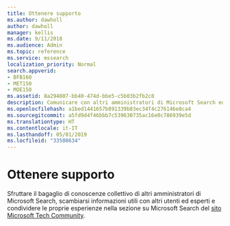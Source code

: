 ```yaml
---
title: Ottenere supporto
ms.author: dawholl
author: dawholl
manager: kellis
ms.date: 9/11/2018
ms.audience: Admin
ms.topic: reference
ms.service: mssearch
localization_priority: Normal
search.appverid:
- BFB160
- MET150
- MOE150
ms.assetid: 8a294807-bb40-474d-bbe5-c5b03b2fb2c8
description: Comunicare con altri amministratori di Microsoft Search ed esperti della community tecnica
ms.openlocfilehash: a1bed1441657b891339b83ec34f4c276146e8ca4
ms.sourcegitcommit: a5fd9d4f46bbb7c539630735ac16e0c786939e5d
ms.translationtype: HT
ms.contentlocale: it-IT
ms.lasthandoff: 05/01/2019
ms.locfileid: "33508634"
---
```

# <a name="get-support"></a>Ottenere supporto

Sfruttare il bagaglio di conoscenze collettivo di altri amministratori di Microsoft Search, scambiarsi informazioni utili con altri utenti ed esperti e condividere le proprie esperienze nella sezione su Microsoft Search del [sito Microsoft Tech Community](https://techcommunity.microsoft.com/t5/Microsoft-Search/ct-p/MicrosoftSearch).

  

